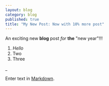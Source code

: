```yaml
---
layout: blog
category: blog
published: true
title: "My New Post: Now with 10% more post"
---
```


An exciting new **blog** post _for_ **the** "new year"!!!

1. _Hello_
2. Two
3. Three

_

Enter text in [Markdown](http://daringfireball.net/projects/markdown/).